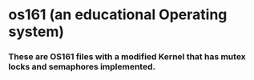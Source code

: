 # os161 (an educational Operating system)
### These are OS161 files with a modified Kernel that has mutex locks and semaphores implemented.
